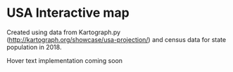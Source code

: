 # USA Interactive map

Created using data from Kartograph.py (http://kartograph.org/showcase/usa-projection/) and census data for state population in 2018. 

Hover text implementation coming soon
